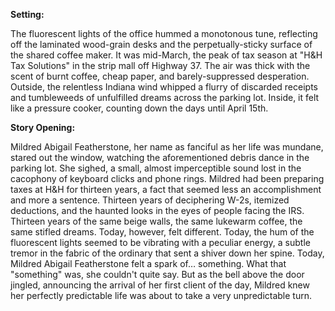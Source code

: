 **Setting:**

The fluorescent lights of the office hummed a monotonous tune, reflecting off the laminated wood-grain desks and the perpetually-sticky surface of the shared coffee maker. It was mid-March, the peak of tax season at "H&H Tax Solutions" in the strip mall off Highway 37. The air was thick with the scent of burnt coffee, cheap paper, and barely-suppressed desperation. Outside, the relentless Indiana wind whipped a flurry of discarded receipts and tumbleweeds of unfulfilled dreams across the parking lot. Inside, it felt like a pressure cooker, counting down the days until April 15th.

**Story Opening:**

Mildred Abigail Featherstone, her name as fanciful as her life was mundane, stared out the window, watching the aforementioned debris dance in the parking lot. She sighed, a small, almost imperceptible sound lost in the cacophony of keyboard clicks and phone rings. Mildred had been preparing taxes at H&H for thirteen years, a fact that seemed less an accomplishment and more a sentence. Thirteen years of deciphering W-2s, itemized deductions, and the haunted looks in the eyes of people facing the IRS. Thirteen years of the same beige walls, the same lukewarm coffee, the same stifled dreams. Today, however, felt different. Today, the hum of the fluorescent lights seemed to be vibrating with a peculiar energy, a subtle tremor in the fabric of the ordinary that sent a shiver down her spine. Today, Mildred Abigail Featherstone felt a spark of… something. What that "something" was, she couldn't quite say. But as the bell above the door jingled, announcing the arrival of her first client of the day, Mildred knew her perfectly predictable life was about to take a very unpredictable turn.
